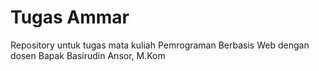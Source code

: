 # Tugas Ammar
Repository untuk tugas mata kuliah Pemrograman Berbasis Web dengan dosen Bapak Basirudin Ansor, M.Kom 

